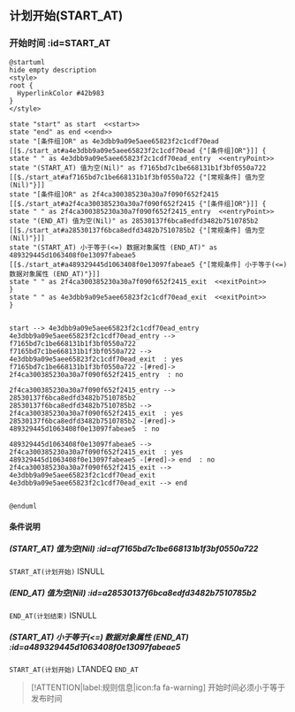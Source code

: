 ## 计划开始(START_AT) <!-- {docsify-ignore-all} -->

   

### 开始时间 :id=START_AT

```plantuml
@startuml
hide empty description
<style>
root {
  HyperlinkColor #42b983
}
</style>

state "start" as start  <<start>>
state "end" as end <<end>>
state "[条件组]OR" as 4e3dbb9a09e5aee65823f2c1cdf70ead [[$./start_at#a4e3dbb9a09e5aee65823f2c1cdf70ead {"[条件组]OR"}]] {
state " " as 4e3dbb9a09e5aee65823f2c1cdf70ead_entry  <<entryPoint>>
state "(START_AT) 值为空(Nil)" as f7165bd7c1be668131b1f3bf0550a722 [[$./start_at#af7165bd7c1be668131b1f3bf0550a722 {"[常规条件] 值为空(Nil)"}]]
state "[条件组]OR" as 2f4ca300385230a30a7f090f652f2415 [[$./start_at#a2f4ca300385230a30a7f090f652f2415 {"[条件组]OR"}]] {
state " " as 2f4ca300385230a30a7f090f652f2415_entry  <<entryPoint>>
state "(END_AT) 值为空(Nil)" as 28530137f6bca8edfd3482b7510785b2 [[$./start_at#a28530137f6bca8edfd3482b7510785b2 {"[常规条件] 值为空(Nil)"}]]
state "(START_AT) 小于等于(<=) 数据对象属性 (END_AT)" as 489329445d1063408f0e13097fabeae5 [[$./start_at#a489329445d1063408f0e13097fabeae5 {"[常规条件] 小于等于(<=) 数据对象属性 (END_AT)"}]]
state " " as 2f4ca300385230a30a7f090f652f2415_exit  <<exitPoint>>
}
state " " as 4e3dbb9a09e5aee65823f2c1cdf70ead_exit  <<exitPoint>>
}


start --> 4e3dbb9a09e5aee65823f2c1cdf70ead_entry 
4e3dbb9a09e5aee65823f2c1cdf70ead_entry --> f7165bd7c1be668131b1f3bf0550a722 
f7165bd7c1be668131b1f3bf0550a722 --> 4e3dbb9a09e5aee65823f2c1cdf70ead_exit  : yes
f7165bd7c1be668131b1f3bf0550a722 -[#red]-> 2f4ca300385230a30a7f090f652f2415_entry  : no

2f4ca300385230a30a7f090f652f2415_entry --> 28530137f6bca8edfd3482b7510785b2 
28530137f6bca8edfd3482b7510785b2 --> 2f4ca300385230a30a7f090f652f2415_exit  : yes
28530137f6bca8edfd3482b7510785b2 -[#red]-> 489329445d1063408f0e13097fabeae5  : no

489329445d1063408f0e13097fabeae5 --> 2f4ca300385230a30a7f090f652f2415_exit  : yes
489329445d1063408f0e13097fabeae5 -[#red]-> end  : no
2f4ca300385230a30a7f090f652f2415_exit --> 4e3dbb9a09e5aee65823f2c1cdf70ead_exit 
4e3dbb9a09e5aee65823f2c1cdf70ead_exit --> end 


@enduml
```

#### 条件说明

##### (START_AT) 值为空(Nil) :id=af7165bd7c1be668131b1f3bf0550a722



`START_AT(计划开始)` ISNULL 

##### (END_AT) 值为空(Nil) :id=a28530137f6bca8edfd3482b7510785b2



`END_AT(计划结束)` ISNULL 

##### (START_AT) 小于等于(<=) 数据对象属性 (END_AT) :id=a489329445d1063408f0e13097fabeae5



`START_AT(计划开始)` LTANDEQ  `END_AT`

> [!ATTENTION|label:规则信息|icon:fa fa-warning]
> 开始时间必须小于等于发布时间







